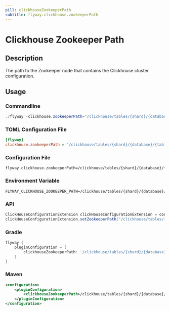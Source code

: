 ```yaml
---
pill: clickhouseZookeeperPath
subtitle: flyway.clickhouse.zookeeperPath
---
```


# Clickhouse Zookeeper Path

## Description
The path to the Zookeeper node that contains the Clickhouse cluster configuration.

## Usage

### Commandline
```powershell
./flyway -clickhouse.zookeeperPath="/clickhouse/tables/{shard}/{database}/{table}" info
```

### TOML Configuration File
```toml
[flyway]
clickhouse.zookeeperPath = "/clickhouse/tables/{shard}/{database}/{table}"
```

### Configuration File
```properties
flyway.clickhouse.zookeeperPath=/clickhouse/tables/{shard}/{database}/{table}
```

### Environment Variable
```properties
FLYWAY_CLICKHOUSE_ZOOKEEPER_PATH=/clickhouse/tables/{shard}/{database}/{table}
```

### API
```java
ClickHouseConfigurationExtension clickHouseConfigurationExtension = configuration.getPluginRegister().getPlugin(ClickHouseConfigurationExtension.class);
clickHouseConfigurationExtension.setZookeeperPath("/clickhouse/tables/{shard}/{database}/{table}");
```

### Gradle
```groovy
flyway {
    pluginConfiguration = [
        clickhouseZookeeperPath: '/clickhouse/tables/{shard}/{database}/{table}'
    ]
}
```

### Maven
```xml
<configuration>
    <pluginConfiguration>
        <clickhouseZookeeperPath>/clickhouse/tables/{shard}/{database}/{table}</clickhouseZookeeperPath>
    </pluginConfiguration>
</configuration>
```
